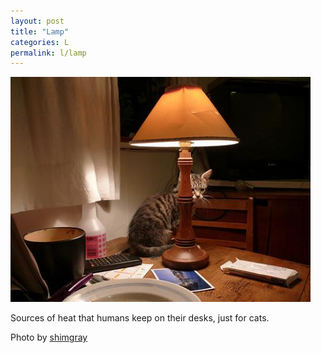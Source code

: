```yaml
---
layout: post
title: "Lamp"
categories: L
permalink: l/lamp
---
```


<img src="/images/l/lamp.jpg">

Sources of heat that humans keep on their desks, just for cats.

Photo by <a href="http://www.flickr.com/photos/shimgray/2911394459/">shimgray</a>
